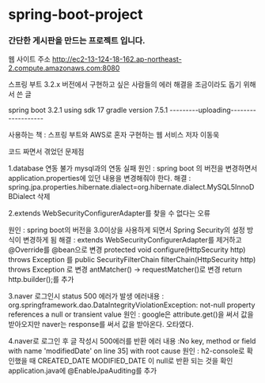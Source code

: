 # spring-boot-project
### 간단한 게시판을 만드는 프로젝트 입니다.






웹 사이트 주소
http://ec2-13-124-18-162.ap-northeast-2.compute.amazonaws.com:8080

스프링 부트 3.2.x 버전에서 구현하고 싶은 사람들의 에러 해결을 조금이라도 돕기 위해서 쓴 글

spring boot 3.2.1
using sdk 17
gradle version 7.5.1
---------uploading-------------------

사용하는 책 : 스프링 부트와 AWS로 혼자 구현하는 웹 서비스 
              저자 이동욱

코드 짜면서 겪었던 문제점

1.database 연동 불가
  mysql과의 연동 실패
원인 : spring boot 의 버전을 변경하면서 application.properties에 있던 내용을 변경해줘야 한다.
해결 : spring.jpa.properties.hibernate.dialect=org.hibernate.dialect.MySQL5InnoDBDialect 삭제

2.extends WebSecurityConfigurerAdapter를 찾을 수 없다는 오류

원인 : spring boot의 버전을 3.0이상을 사용하게 되면서 Spring Security의 설정 방식이 변경하게 됨
해결 : extends WebSecurityConfigurerAdapter를 제거하고
       @Override를 @bean으로 변경
       protected void configure(HttpSecurity http) throws Exception 를 public SecurityFilterChain filterChain(HttpSecurity http) throws Exception 로 변경
       antMatcher() -> requestMatcher()로 변경
       return http.builder();를 추가


3.naver 로그인시 status 500 에러가 발생
에러내용 : org.springframework.dao.DataIntegrityViolationException: not-null property references a null or transient value
원인 : google은 attribute.get()을 써서 값을 받아오지만 naver는 response를 써서 값을 받아온다. 오타였다.


4.naver로 로그인 후 글 작성시 500에러를 반환
에러 내용 :No key, method or field with name 'modifiedDate' on line 35] with root cause
원인 : h2-console로 확인했을 때 CREATED_DATE  	MODIFIED_DATE 이 null로 반환 되는 것을 확인
application.java에 @EnableJpaAuditing를 추가
